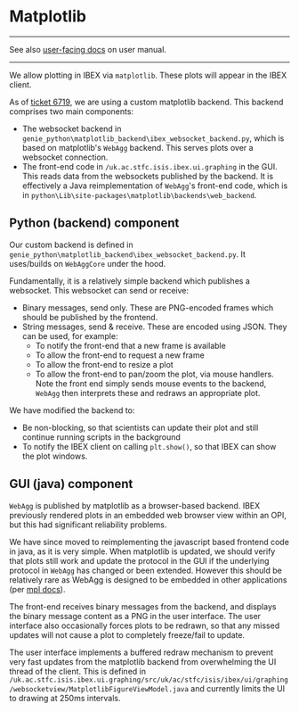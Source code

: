 # Matplotlib

---

See also [user-facing docs](https://github.com/ISISComputingGroup/ibex_user_manual/wiki/Matplotlib) on user manual.

---

We allow plotting in IBEX via `matplotlib`. These plots will appear in the IBEX client.

As of [ticket 6719](https://github.com/ISISComputingGroup/IBEX/issues/6719), we are using a custom matplotlib backend. This backend comprises two main components:
- The websocket backend in `genie_python\matplotlib_backend\ibex_websocket_backend.py`, which is based on matplotlib's `WebAgg` backend. This serves plots over a websocket connection.
- The front-end code in `/uk.ac.stfc.isis.ibex.ui.graphing` in the GUI. This reads data from the websockets published by the backend. It is effectively a Java reimplementation of `WebAgg`'s front-end code, which is in `python\Lib\site-packages\matplotlib\backends\web_backend`.

## Python (backend) component

Our custom backend is defined in `genie_python\matplotlib_backend\ibex_websocket_backend.py`. It uses/builds on `WebAggCore` under the hood. 

Fundamentally, it is a relatively simple backend which publishes a websocket. This websocket can send or receive:
- Binary messages, send only. These are PNG-encoded frames which should be published by the frontend.
- String messages, send & receive. These are encoded using JSON. They can be used, for example:
  * To notify the front-end that a new frame is available
  * To allow the front-end to request a new frame
  * To allow the front-end to resize a plot
  * To allow the front-end to pan/zoom the plot, via mouse handlers. Note the front end simply sends mouse events to the backend, `WebAgg` then interprets these and redraws an appropriate plot.

We have modified the backend to:
- Be non-blocking, so that scientists can update their plot and still continue running scripts in the background
- To notify the IBEX client on calling `plt.show()`, so that IBEX can show the plot windows.


## GUI (java) component

`WebAgg` is published by matplotlib as a browser-based backend. IBEX previously rendered plots in an embedded web browser view within an OPI, but this had significant reliability problems.

We have since moved to reimplementing the javascript based frontend code in java, as it is very simple. When matplotlib is updated, we should verify that plots still work and update the protocol in the GUI if the underlying protocol in `WebAgg` has changed or been extended. However this should be relatively rare as WebAgg is designed to be embedded in other applications (per [mpl docs](https://matplotlib.org/stable/gallery/user_interfaces/embedding_webagg_sgskip.html)).

The front-end receives binary messages from the backend, and displays the binary message content as a PNG in the user interface. The user interface also occasionally forces plots to be redrawn, so that any missed updates will not cause a plot to completely freeze/fail to update.

The user interface implements a buffered redraw mechanism to prevent very fast updates from the matplotlib backend from overwhelming the UI thread of the client. This is defined in `/uk.ac.stfc.isis.ibex.ui.graphing/src/uk/ac/stfc/isis/ibex/ui/graphing/websocketview/MatplotlibFigureViewModel.java` and currently limits the UI to drawing at 250ms intervals.